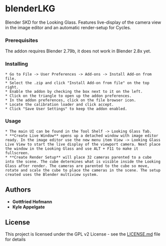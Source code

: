 # blenderLKG
Blender SKD for the Looking Glass. Features live-display of the camera view in the image editor and an automatic render-setup for Cycles.

### Prerequisites

The addon requires Blender 2.79b, it does not work in Blender 2.8x yet.

### Installing

```
* Go to File -> User Preferences -> Add-ons -> Install Add-on from file.
* Select the .zip and click "Install Add-on from file" on the top right.
* Enable the addon by checking the box next to it on the left.
* Click on the triangle to open up the addon preferences.
* In the addon preferences, click on the file browser icon.
* Locate the calibration loader and click accept.
* Click "Save User Settings" to keep the addon enabled.
```

### Usage

```
* The main UI can be found in the Tool Shelf -> Looking Glass Tab.
* **Create Live Window** opens up a detached window with image editor ready. In the image editor use the new menu item View -> Looking Glass Live View to start the live display of the viewport camera. Next place the window in the Looking Glass and use ALT + F11 to make it fullscreen.
* **Create Render Setup** will place 32 cameras parented to a cube into the scene. The cube determines what is visible inside the Looking Glass after render. The cameras are parented to the cube so move, rotate and scale the cube to place the cameras in the scene. The setup created uses the Blender multiview system.
```

## Authors

* **Gottfried Hofmann** 
* **Kyle Appelgate** 

## License

This project is licensed under the GPL v2 License - see the [LICENSE.md](LICENSE.md) file for details
